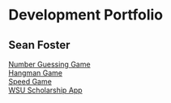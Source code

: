 # Development Portfolio
## Sean Foster

[Number Guessing Game](https://seanafoster.github.io/number-guessing-game)  
[Hangman Game](https://seanafoster.github.io/hangman-game)  
[Speed Game](https://seanafoster.github.io/speed-game)  
[WSU Scholarship App](https://seanafoster.github.io/wsu-scholarship-app)  